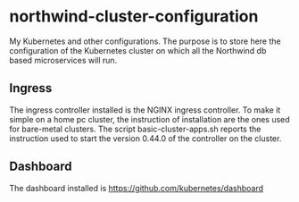 # northwind-cluster-configuration
My Kubernetes and other configurations. The purpose is to store here the configuration of the Kubernetes cluster on which all the Northwind db based microservices will run.

## Ingress
The ingress controller installed is the NGINX ingress controller. To make it simple on a home pc cluster, the instruction of installation are the ones used for bare-metal clusters. The script basic-cluster-apps.sh reports the instruction used to start the version 0.44.0 of the controller on the cluster.

## Dashboard
The dashboard installed is https://github.com/kubernetes/dashboard
